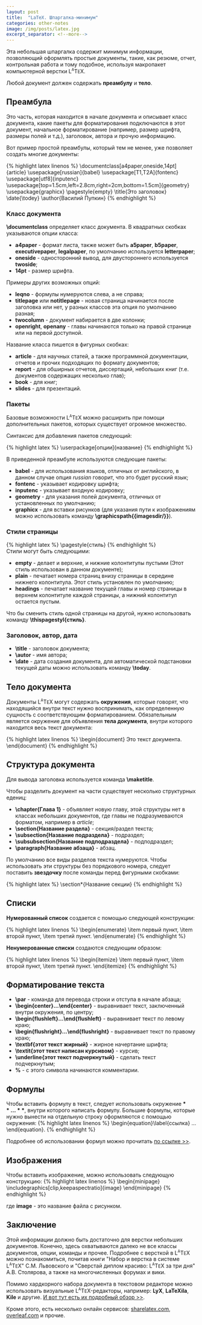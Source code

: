 ```yaml
---
layout: post
title:  "LaTeX. Шпаргалка-минимум"
categories: other-notes 
image: /img/posts/latex.jpg
excerpt_separator: <!--more--> 
---
```

                                                          
Эта небольшая шпаргалка содержит минимум информации, позволяющий оформлять простые документы, такие, как резюме, отчет, контрольная работа и тому подобное, используя макропакет компьютерной верстки L<sup><small>A</small></sup>T<small>E</small>X.

<!--more-->

Любой документ должен содержать **преамбулу** и **тело**.

## Преамбула ##
Это часть, которая находится в начале документа и описывает класс документа, какие пакеты для форматирования подключаются в этот документ, начальное форматирование (например, размер шрифта, размеры полей и т.д.), заголовок, автора и прочую информацию.

Вот пример простой преамбулы, который тем не менее, уже позволяет создать многие документы:

{% highlight latex linenos %}
\documentclass[a4paper,oneside,14pt]{article}
\usepackage[russian]{babel}
\usepackage[T1,T2A]{fontenc}
\usepackage[utf8]{inputenc}
\usepackage[top=1.5cm,left=2.8cm,right=2cm,bottom=1.5cm]{geometry}
\usepackage{graphicx}
\pagestyle{empty}
\title{Это заголовок}
\date{\todey}
\author{Василий Пупкин}
{% endhighlight %}


### Класс документа ###
**\documentclass** определяет класс документа. В квадратных скобках указываются опции класса:

* **a4paper** - формат листа, также может быть **a5paper**, **b5paper**, **executivepaper**, **legalpaper**, по умолчанию используется **letterpaper**;
* **oneside** - односторонний вывод, для двустороннего используется **twoside**;
* **14pt** - размер шрифта.

Примеры других возможных опций:

* **leqno** - формулы нумеруются слева, а не справа;
* **titlepage** или **notitlepage** - новая страница начинается после заголовка или нет, у разных классов эта опция по умолчанию разная;
* **twocolumn** - документ набирается в две колонки;
* **openright**, **openany** - главы начинаются только на правой странице или на первой доступной.


Название класса пишется в фигурных скобках:

* **article** - для научных статей, а также программной документации, отчетов и прочих подходящих по формату документов;
* **report** - для обширных отчетов, диссертаций, небольших книг (т.е. документов содержащих несколько глав);
* **book** - для книг;
* **slides** - для презентаций.

### Пакеты ###
Базовые возможности L<sup><small>A</small></sup>T<small>E</small>X можно расширить при помощи дополнительных пакетов, которых существует огромное множество.

Синтаксис для добавления пакетов следующий:

{% highlight latex %}
\userpackage[опции]{название}
{% endhighlight %}

В приведенной преамбуле используются следующие пакеты:

* **babel** - для использования языков, отличных от английского, в данном случае опция *russian* говорит, что это будет русский язык;
* **fontenc** - указывает кодировку шрифта;
* **inputenc** - указывает входную кодировку;
* **geometry** - для указания полей документа, отличных от установленных по умолчанию;
* **graphicx** - для вставки рисунков (для указания пути к изображениям можно использовать команду **\graphicspath&#123;&#123;imagesdir/&#125;&#125;**).

### Стили страницы ###
{% highlight latex %}
\pagestyle{стиль}
{% endhighlight %}     
Стили могут быть следующими:

* **empty** - делает и верхние, и нижние колонтитулы пустыми (Этот стиль использован в данном документе);
* **plain** - печатает номера страниц внизу страницы в середине нижнего колонтитула. Этот стиль установлен по умолчанию;
* **headings** - печатает название текущей главы и номер страницы в верхнем колонтитуле каждой страницы, а нижний колонтитул остается пустым.

Что бы сменить стиль одной страницы на другой, нужно использовать команду **\thispagestyl{стиль}**.

### Заголовок, автор, дата ###

* **\title** - заголовок документа;
* **\autor** - имя автора;
* **\date** - дата создания документа, для автоматической подстановки текущей даты можно использовать команду **\today**.

## Тело документа ##

Документы L<sup><small>A</small></sup>T<small>E</small>X могут содержать **окружения**, которые говорят, что находящийся внутри текст нужно воспринимать, как определенную сущность с соответствующим форматированием. Обязательным является окружение для объявления **тела документа**, внутри которого находится весь текст документа:

{% highlight latex linenos %}
\begin{document}
  Это текст документа.
\end{document}
{% endhighlight %}

## Структура документа ##

Для вывода заголовка используется команда **\maketitle**.

Чтобы разделить документ на части существует несколько структурных едениц:

* **\chapter{Глава 1}** - объявляет новую главу, этой структуры нет в классах небольших документов, где главы не подразумеваются форматом, например в *article*;
* **\section{Название раздела}** - секция/раздел текста;
* **\subsection{Название подраздела}** - подраздел;
* **\subsubsection{Название подподраздела}** - подподраздел;
* **\paragraph{Название абзаца}** - абзац.

По умолчанию все виды разделов текста нумеруются. Чтобы использовать эти структуры без порядкового номера, следует поставить **звездочку** после команды перед фигурными скобками:

{% highlight latex  %}
\section*{Название секции}
{% endhighlight  %}

## Списки ##
**Нумерованный список** создается с помощью следующей конструкции:

{% highlight latex linenos  %}
\begin{enumerate}
    \item первый пункт,
    \item второй пункт,
    \item третий пункт.
\end{enumerate}
{% endhighlight %}

**Ненумерованные списки** создаются следующим образом:

{% highlight latex linenos %}
\begin{itemize}
    \item первый пункт,
    \item второй пункт,
    \item третий пункт.
\end{itemize}
{% endhighlight %}

## Форматирование текста ##

* **\par** - команда для перевода строки и отступа в начале абзаца;
* **\begin{center}...\end{center}** - выравнивает текст, заключенный внутри окружения, по центру;
* **\begin{flushleft}...\end{flushleft}** - выравнивает текст по левому краю;
* **\begin{flushright}...\end{flushright}** - выравнивает текст по правому краю;
* **\textbf{этот текст жирный}** - жирное начертание шрифта;
* **\textit{этот текст написан курсивом}** - курсив;
* **\underline{этот текст подчеркнутый}** - сделать текст подчеркнутым;
* **%** - с этого символа начинаются комментарии.

## Формулы ##

Чтобы вставить формулу в текст, следует использовать окружение **$** ... **$**, внутри которого написать формулу.
Большие формулы, которые нужно вынести на отдельную строку оформляются с помощью окружения:
{% highlight latex linenos %}
\begin{equation}\label{ссылка} 
    ... 
\end{equation}.
{% endhighlight %}

Подробнее об использовании формул можно прочитать <a href="https://en.wikibooks.org/wiki/LaTeX/Mathematics" rel="noopener nofollow" target="_blank" title="Подробнее о формулах в Latex">по ссылке >></a>.

## Изображения ##

Чтобы вставить изображение, можно использовать следующую конструкцию:
{% highlight latex linenos %}
\begin{minipage}
\includegraphics[clip,keepaspectratio]{image}
\end{minipage}
{% endhighlight %}

где **image** - это название файла с рисунком. 

## Заключение ##
Этой информации должно быть достаточно для верстки небольших документов. Конечно, здесь охватываются далеко не все классы документов, опции, команды и прочее. Подробнее с версткой в L<sup><small>A</small></sup>T<small>E</small>X можно познакомиться, почитав книги "Набор и верстка в системе L<sup><small>A</small></sup>T<small>E</small>X" С.М. Львовского и "Сверстай диплом красиво: L<sup><small>A</small></sup>T<small>E</small>X за три дня" А.В. Столярова, а также на многочисленных форумах и вики.

Помимо хардкорного набора документа в текстовом редакторе можно использовать  визуальные L<sup><small>A</small></sup>T<small>E</small>X-редакторы, например: **LyX**, **LaTeXila**, **Kile** и другие. <a href="http://mydebianblog.blogspot.ru/2013/02/latex-editors-and-integrated-latex.html" rel="noopener nofollow" target="_blank">И вот тут есть их подробный обзор >></a>.

Кроме этого, есть несколько онлайн сервисов: <a href="https://sharelatex.com" rel="noopener nofollow" target="_blank">sharelatex.com</a>, <a href="https://www.overleaf.com" rel="noopener nofollow" target="_blank">overleaf.com</a> и прочие.
